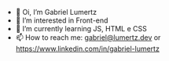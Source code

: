 - 👋 Oi, I’m Gabriel Lumertz
- 👀 I’m interested in Front-end
- 🌱 I’m currently learning JS, HTML e CSS
- 📫 How to reach me: gabriel@lumertz.dev or https://www.linkedin.com/in/gabriel-lumertz

<!---
gabriel-lumertz/gabriel-lumertz is a ✨ special ✨ repository because its `README.md` (this file) appears on your GitHub profile.
You can click the Preview link to take a look at your changes.
--->
